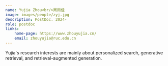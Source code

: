 ```yaml
--- 
name: Yujia Zhou<br/>周雨佳
image: images/people/zyj.jpg   
description: PostDoc. 2024-   
role: postdoc  
links:  
    home-page: https://www.zhouyujia.cn/
    email: zhouyujia@ruc.edu.cn  
--- 
```


Yujia's research interests are mainly about personalized search, generative retrieval, and retrieval-augmented generation.